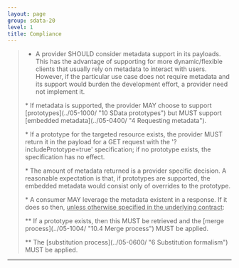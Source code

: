 ```yaml
---
layout: page
group: sdata-20
level: 1
title: Compliance
---
```


<blockquote class="compliance"> 

* A provider SHOULD consider metadata support in its payloads. This has the advantage of supporting for 
more dynamic/flexible clients that usually rely on metadata to interact with users. However, if the 
particular use case does not require metadata and its support would burden the development effort, a 
provider need not implement it.</p>

<p>* If metadata is supported, the provider MAY choose to support [prototypes](../05-1000/ "10 SData prototypes") but MUST support [embedded metadata](../05-0400/ "4 Requesting metadata"). </p>

<p>* If a prototype for the targeted resource exists, the provider MUST return it in the payload for a GET 
request with the '?includePrototype=true' specification; if no prototype exists, the specification has 
no effect.</p>

<p>* The amount of metadata returned is a provider specific decision. A reasonable expectation is that, if 
prototypes are supported, the embedded metadata would consist only of overrides to the prototype.</p>

<p>* A consumer MAY leverage the metadata existent in a response. If it does so then, <u>unless otherwise 
specified in the underlying contract</u>:</p>
<p>
**  If a prototype exists, then this MUST be retrieved and the [merge process](../05-1004/ "10.4 Merge process") MUST be applied.</p>
</p>**  The [substitution process](../05-0600/ "6 Substitution formalism") MUST be applied. </p>
</blockquote>

***

